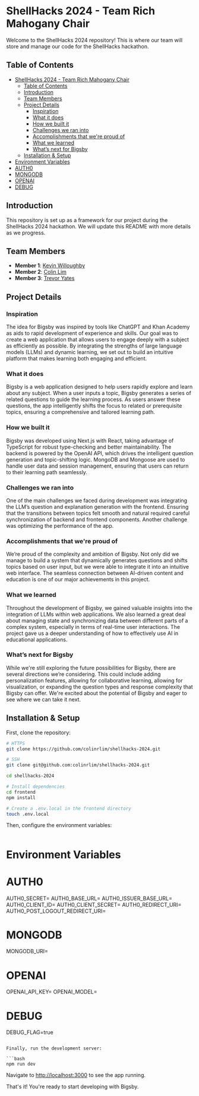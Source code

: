 # ShellHacks 2024 - Team Rich Mahogany Chair

Welcome to the ShellHacks 2024 repository! This is where our team will store and manage our code for the ShellHacks hackathon.

## Table of Contents

- [ShellHacks 2024 - Team Rich Mahogany Chair](#shellhacks-2024---team-rich-mahogany-chair)
  - [Table of Contents](#table-of-contents)
  - [Introduction](#introduction)
  - [Team Members](#team-members)
  - [Project Details](#project-details)
    - [Inspiration](#inspiration)
    - [What it does](#what-it-does)
    - [How we built it](#how-we-built-it)
    - [Challenges we ran into](#challenges-we-ran-into)
    - [Accomplishments that we're proud of](#accomplishments-that-were-proud-of)
    - [What we learned](#what-we-learned)
    - [What’s next for Bigsby](#whats-next-for-bigsby)
  - [Installation \& Setup](#installation--setup)
- [Environment Variables](#environment-variables)
- [AUTH0](#auth0)
- [MONGODB](#mongodb)
- [OPENAI](#openai)
- [DEBUG](#debug)

## Introduction

This repository is set up as a framework for our project during the ShellHacks 2024 hackathon. We will update this README with more details as we progress.

## Team Members

- **Member 1**: [Kevin Willoughby](https://github.com/kvnwdev)
- **Member 2**: [Colin Lim](https://github.com/colinrlim)
- **Member 3**: [Trevor Yates](https://github.com/trevor4416)

## Project Details

### Inspiration

The idea for Bigsby was inspired by tools like ChatGPT and Khan Academy as aids to rapid development of experience and skills. Our goal was to create a web application that allows users to engage deeply with a subject as efficiently as possible. By integrating the strengths of large language models (LLMs) and dynamic learning, we set out to build an intuitive platform that makes learning both engaging and efficient.

### What it does

Bigsby is a web application designed to help users rapidly explore and learn about any subject. When a user inputs a topic, Bigsby generates a series of related questions to guide the learning process. As users answer these questions, the app intelligently shifts the focus to related or prerequisite topics, ensuring a comprehensive and tailored learning path.

### How we built it

Bigsby was developed using Next.js with React, taking advantage of TypeScript for robust type-checking and better maintainability. The backend is powered by the OpenAI API, which drives the intelligent question generation and topic-shifting logic. MongoDB and Mongoose are used to handle user data and session management, ensuring that users can return to their learning path seamlessly.

### Challenges we ran into

One of the main challenges we faced during development was integrating the LLM’s question and explanation generation with the frontend. Ensuring that the transitions between topics felt smooth and natural required careful synchronization of backend and frontend components. Another challenge was optimizing the performance of the app.

### Accomplishments that we're proud of

We’re proud of the complexity and ambition of Bigsby. Not only did we manage to build a system that dynamically generates questions and shifts topics based on user input, but we were able to integrate it into an intuitive web interface. The seamless connection between AI-driven content and education is one of our major achievements in this project.

### What we learned

Throughout the development of Bigsby, we gained valuable insights into the integration of LLMs within web applications. We also learned a great deal about managing state and synchronizing data between different parts of a complex system, especially in terms of real-time user interactions. The project gave us a deeper understanding of how to effectively use AI in educational applications.

### What’s next for Bigsby

While we're still exploring the future possibilities for Bigsby, there are several directions we’re considering. This could include adding personalization features, allowing for collaborative learning, allowing for visualization, or expanding the question types and response complexity that Bigsby can offer. We're excited about the potential of Bigsby and eager to see where we can take it next.

## Installation & Setup

First, clone the repository:

```bash
# HTTPS
git clone https://github.com/colinrlim/shellhacks-2024.git

# SSH
git clone git@github.com:colinrlim/shellhacks-2024.git

cd shellhacks-2024

# Install dependencies
cd frontend
npm install

# Create a .env.local in the frontend directory
touch .env.local
```

Then, configure the environment variables:

```bash

```

# Environment Variables

# AUTH0

AUTH0_SECRET=
AUTH0_BASE_URL=
AUTH0_ISSUER_BASE_URL=
AUTH0_CLIENT_ID=
AUTH0_CLIENT_SECRET=
AUTH0_REDIRECT_URI=
AUTH0_POST_LOGOUT_REDIRECT_URI=

# MONGODB

MONGODB_URI=

# OPENAI

OPENAI_API_KEY=
OPENAI_MODEL=

# DEBUG

DEBUG_FLAG=true

````

Finally, run the development server:

```bash
npm run dev
````

Navigate to [http://localhost:3000](http://localhost:3000) to see the app running.

That's it! You're ready to start developing with Bigsby.
